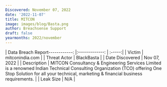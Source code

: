 ```yaml
---
Discovered: November 07, 2022
date: '2022-11-07'
title: MITCON
image: images/blog/Basta.png
author: Breachsense Support
draft: false
yearmonths: 2022/november
---
```


| Data Breach Report------------:     |:-------------:    | :-----:|
| Victim      | mitconindia.com      | 
| Threat Actor      | BlackBasta      | 
| Date Discovered      | Nov 07, 2022      | 
| Description      | MITCON Consultancy & Engineering Services Limited is a renowned Indian Technical Consulting Organization (TCO) offering One Stop Solution for all your technical, marketing & financial business requirements.      | 
| Leak Size      | N/A      | 

